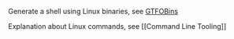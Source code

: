 
Generate a shell using Linux binaries, see [GTFOBins](https://gtfobins.github.io/)

Explanation about Linux commands, see [[Command Line Tooling]]